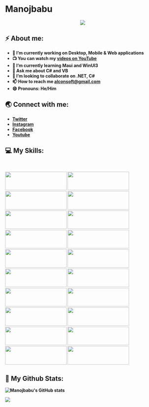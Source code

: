 <!--<img alt="Hi, I’m Manojbabu" src="https://user-images.githubusercontent.com/83714923/142685420-a915c605-bb0e-434d-adb7-9fa55bebeaa0.gif" style="width:100%;height:120px;">-->
<h1><b>Manojbabu<b></h1>
<p align="center"><img src="https://visitor-badge.laobi.icu/badge?page_id=manusoft" style="max-width: 100%;"></p>

<h2>⚡ About me:</h2>

- 🔭 I’m currently working on **Desktop**, Mobile & **Web** applications
- 📺 You can watch my [videos on YouTube](https://www.youtube.com/channel/UCoMM7wGVmR85X_VwpByChlA)
- 🌱 I’m currently learning **Maui and WinUI3**
- 💬 Ask me about **C# and VB** 
- 💞️ I’m looking to collaborate on **.NET, C#**
- 📫 How to reach me **alconsoft@gmail.com**
- 😄 Pronouns: He/Him

<h2>🌏 Connect with me:</h2>

- [Twitter](https://twitter.com/alconsoft)
- [Instagram](https://www.instagram.com/man0jbabu/) 
- [Facebook](https://www.facebook.com/manuven)
- [Youtube](https://www.youtube.com/channel/UCoMM7wGVmR85X_VwpByChlA)

<h2>💻 My Skills:</h2><br>
<p>  
  <img src="https://img.shields.io/badge/MAUI-004E8C?style=for-the-badge&logo=.net&logoColor=yellow" style="width:200px;height:60px;"/>
  <img src="https://img.shields.io/badge/WINUI-3-004E8C?style=for-the-badge&logo=.net&logoColor=yellow" style="width:200px;height:60px;"/>
  <img src="https://img.shields.io/badge/visual%20basic-004E8C?style=for-the-badge&logo=.net&logoColor=yellow" style="width:200px;height:60px;"/>
  <img src="https://img.shields.io/badge/C%20SHARP-9A4993?style=for-the-badge&logo=.net&logoColor=yellow" style="width:200px;height:60px;"/>
  <img src="https://img.shields.io/badge/asp.net-FF9930?style=for-the-badge&logo=.net&logoColor" style="width:200px;height:60px;"/>
  
  <img src="https://img.shields.io/badge/Java-orange?style=for-the-badge&logo=java&logoColor=blue" style="width:200px;height:60px;"/>
  
  <img src="https://img.shields.io/badge/flutter-69B7F9?style=for-the-badge&logo=flutter&logoColor=173A79" style="width:200px;height:60px;"/>
  <img src="https://img.shields.io/badge/dart-FCD006?style=for-the-badge&logo=dart&logoColor=173A79" style="width:200px;height:60px;"/>
  <img src="https://img.shields.io/badge/react-black?style=for-the-badge&logo=react&logoColor=5ADAFD" style="width:200px;height:60px;"/>
  <img src="https://img.shields.io/badge/nodejs-8CC64C?style=for-the-badge&logo=node.js&logoColor=red"style="width:200px;height:60px;"/>
  <img src="https://img.shields.io/badge/php-788AC8?style=for-the-badge&logo=php&logoColor=black" style="width:200px;height:60px;"/>
  
  <img src="https://img.shields.io/badge/jquery-black?style=for-the-badge&logo=jquery&logoColor=0B66AD" style="width:200px;height:60px;"/>
  <img src="https://img.shields.io/badge/bootstrap-7E12FB?style=for-the-badge&logo=bootstrap&logoColor=white" style="width:200px;height:60px;"/>
  <img src="https://img.shields.io/badge/html5-E44D26?style=for-the-badge&logo=html5&logoColor=white" style="width:200px;height:60px;"/>
  <img src="https://img.shields.io/badge/css3-0170BA?style=for-the-badge&logo=css3&logoColor" style="width:200px;height:60px;"/>
  <img src="https://img.shields.io/badge/javascript-black?style=for-the-badge&logo=javascript&logoColor=F7DF1E" style="width:200px;height:60px;"/>
  
  <img src="https://img.shields.io/badge/c-659AD2?style=for-the-badge&logo=c&logoColor=5C2D91" style="width:200px;height:60px;"/>
  <img src="https://img.shields.io/badge/fortran-DFB317?style=for-the-badge&logo=fortran&logoColor" style="width:200px;height:60px;"/>
  <img src="https://img.shields.io/badge/cobol-0170BA?style=for-the-badge&logo=cobol&logoColor=blue" style="width:200px;height:60px;"/>
  <img src="https://img.shields.io/badge/q-basic-1ABC9C?style=for-the-badge&logo=q-basic&logoColor" style="width:200px;height:60px;"/> 
</p>
  
<h2 align="left">🚀 My Github Stats:</h2>
  
  ![Manojbabu's GitHub stats](https://github-readme-stats.vercel.app/api?username=manusoft&theme=prussian&border_color=404040&show_icons=true)
  
  ![](https://github-readme-stats.vercel.app/api/top-langs/?username=manusoft&theme=prussian&border_color=404040) 

  
  
  
  
